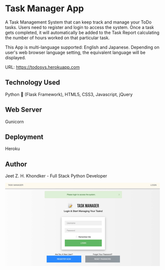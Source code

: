 # Task Manager App
A Task Management System that can keep track and manage your ToDo tasks. Users need to register and login to access the system. Once a task gets completed, it will automatically be added to the Task Report calculating the number of hours worked on that particular task.

This App is multi-language supported: English and Japanese. Depending on user's web browser language setting, the equivalent language will be displayed.

URL: https://todosys.herokuapp.com

## Technology Used
Python 🐍 (Flask Framework), HTML5, CSS3, Javascript, jQuery

## Web Server
Gunicorn

## Deployment
Heroku

## Author
Jeet Z. H. Khondker - Full Stack Python Developer

![Screenshot](Screenshot.png)



